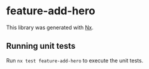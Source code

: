 # feature-add-hero

This library was generated with [Nx](https://nx.dev).

## Running unit tests

Run `nx test feature-add-hero` to execute the unit tests.

